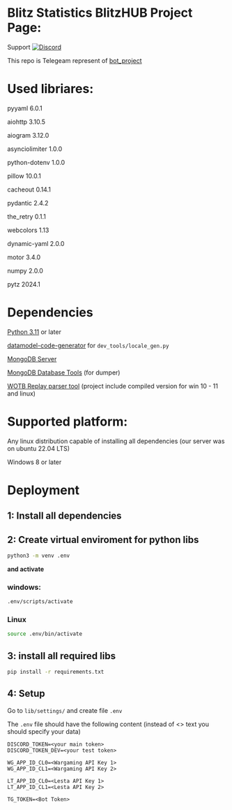 # Blitz Statistics BlitzHUB Project Page:
Support [![Discord](https://img.shields.io/badge/Discord-%235865F2.svg?&logo=discord&logoColor=white)](https://discord.gg/24FAU6Gbv2)

This repo is Telegeam represent of [bot_project](https://github.com/SchottkyDi0de/bot_project)

# Used libriares:
pyyaml 6.0.1

aiohttp 3.10.5

aiogram 3.12.0

asynciolimiter 1.0.0

python-dotenv 1.0.0

pillow 10.0.1

cacheout 0.14.1

pydantic 2.4.2

the_retry 0.1.1

webcolors 1.13

dynamic-yaml 2.0.0

motor 3.4.0

numpy 2.0.0

pytz 2024.1


# Dependencies
[Python 3.11](https://www.python.org/downloads/release/python-3110/) or later

[datamodel-code-generator](https://github.com/koxudaxi/datamodel-code-generator/) for `dev_tools/locale_gen.py`

[MongoDB Server](https://www.mongodb.com/try/download/community)

[MongoDB Database Tools](https://www.mongodb.com/try/download/database-tools) (for dumper)

[WOTB Replay parser tool](https://github.com/eigenein/wotbreplay-parser) (project include compiled version for win 10 - 11 and linux)

# Supported platform:
Any linux distribution capable of installing all dependencies (our server was on ubuntu 22.04 LTS)

Windows 8 or later
# Deployment
## 1: Install all dependencies

## 2: Create virtual enviroment for python libs
```bash
python3 -m venv .env
```
**and activate**
### windows:
```cmd
.env/scripts/activate
```
### Linux
```bash
source .env/bin/activate
```
## 3: install all required libs
```bash
pip install -r requirements.txt
```

## 4: Setup
Go to `lib/settings/` and create file `.env`

The `.env` file should have the following content (instead of <> text you should specify your data)

```env
DISCORD_TOKEN=<your main token>
DISCORD_TOKEN_DEV=<your test token>

WG_APP_ID_CL0=<Wargaming API Key 1>
WG_APP_ID_CL1=<Wargaming API Key 2>

LT_APP_ID_CL0=<Lesta API Key 1>
LT_APP_ID_CL1=<Lesta API Key 2>

TG_TOKEN=<Bot Token>
```
